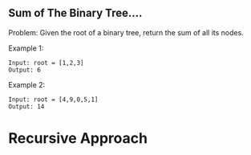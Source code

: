 ## Sum of The Binary Tree....

Problem:
Given the root of a binary tree, return the sum of all its nodes.

Example 1:
```
Input: root = [1,2,3]
Output: 6
```

Example 2:
```
Input: root = [4,9,0,5,1]
Output: 14
```
# Recursive Approach
